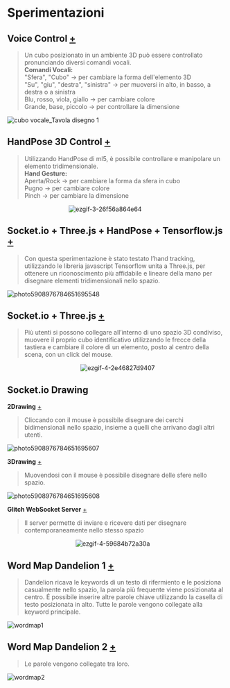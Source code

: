 # Sperimentazioni

## Voice Control [+](https://editor.p5js.org/RobertoAlesi/full/u0AwDYMCh)
>Un cubo posizionato in un ambiente 3D può essere controllato pronunciando diversi comandi vocali.  
>**Comandi Vocali:**  
"Sfera", "Cubo" -> per cambiare la forma dell'elemento 3D  
"Su", "giu", "destra", "sinistra" -> per muoversi in alto, in basso, a destra o a sinistra  
Blu, rosso, viola, giallo -> per cambiare colore  
Grande, base, piccolo -> per controllare la dimensione  

![cubo vocale_Tavola disegno 1](https://user-images.githubusercontent.com/76455356/121266408-c0db4580-c8ba-11eb-82d2-a2346605dfec.png)

## HandPose 3D Control [+](https://editor.p5js.org/RobertoAlesi/full/mFpSAsZWK)
>Utilizzando HandPose di ml5, è possibile controllare e manipolare un elemento tridimensionale.  
>**Hand Gesture:**    
>Aperta/Rock -> per cambiare la forma da sfera in cubo  
>Pugno -> per cambiare colore  
>Pinch -> per cambiare la dimensione  
  
&nbsp; &nbsp; &nbsp; &nbsp; &nbsp; &nbsp; &nbsp; &nbsp; &nbsp; &nbsp; &nbsp; &nbsp; &nbsp; &nbsp;&nbsp; &nbsp; &nbsp; &nbsp; &nbsp;![ezgif-3-26f56a864e64](https://user-images.githubusercontent.com/76455356/119957006-fa01e480-bfa1-11eb-95b0-16d7449cf2c1.gif)

## Socket.io + Three.js + HandPose + Tensorflow.js [+](https://hand-pose.glitch.me)  
>Con questa sperimentazione è stato testato l’hand tracking, utilizzando le libreria javascript Tensorflow unita a Three.js, per ottenere un riconoscimento più affidabile e lineare della mano per disegnare elementi tridimensionali nello spazio.  

![photo5908976784651695548](https://user-images.githubusercontent.com/76455356/121269371-00f0f700-c8c0-11eb-9249-8c234b108080.jpg)

## Socket.io + Three.js  [+](https://socket-three-due2.glitch.me)
>Più utenti si possono collegare all’interno di uno spazio 3D condiviso, muovere il proprio cubo identificativo utilizzando le frecce della tastiera e cambiare il colore di un elemento, posto al centro della scena, con un click del mouse.

&nbsp; &nbsp; &nbsp; &nbsp; &nbsp; &nbsp; &nbsp; &nbsp; &nbsp;&nbsp; &nbsp; &nbsp;&nbsp; &nbsp; &nbsp; &nbsp; &nbsp; &nbsp;&nbsp; &nbsp; &nbsp;&nbsp; &nbsp; &nbsp;![ezgif-4-2e46827d9407](https://user-images.githubusercontent.com/76455356/121268981-452fc780-c8bf-11eb-8804-f8f02f2cd5eb.gif)

## Socket.io Drawing
**2Drawing** [+](https://editor.p5js.org/RobertoAlesi/full/TyDXiyUc8)
>Cliccando con il mouse è possibile disegnare dei cerchi bidimensionali nello spazio, insieme a quelli che arrivano dagli altri utenti.  

![photo5908976784651695607](https://user-images.githubusercontent.com/76455356/121272474-59c38e00-c8c6-11eb-8412-d2184024d4ef.jpg)


**3Drawing** [+](https://editor.p5js.org/RobertoAlesi/full/cez4xDvz7)
>Muovendosi con il mouse è possibile disegnare delle sfere nello spazio.  

![photo5908976784651695608](https://user-images.githubusercontent.com/76455356/121272490-65af5000-c8c6-11eb-852d-68c4e1826c0a.jpg)

**Glitch WebSocket Server** [+](https://glitch.com/edit/#!/disegni-diversi)
>Il server permette di inviare e ricevere dati per disegnare contemporaneamente nello stesso spazio  

&nbsp; &nbsp; &nbsp; &nbsp; &nbsp; &nbsp; &nbsp; &nbsp; &nbsp; &nbsp;&nbsp; &nbsp; &nbsp; &nbsp; &nbsp;&nbsp; &nbsp; &nbsp; &nbsp; &nbsp; &nbsp; ![ezgif-4-59684b72a30a](https://user-images.githubusercontent.com/76455356/121272567-a5763780-c8c6-11eb-91a3-0dc7f756ae29.gif)

## Word Map Dandelion 1 [+](https://editor.p5js.org/RobertoAlesi/full/LqkYVlppK)
>Dandelion ricava le keywords di un testo di rifermiento e le posiziona casualmente nello spazio, la parola più frequente viene posizionata al centro.
>É possibile inserire altre parole chiave utilizzando la casella di testo posizionata in alto.
>Tutte le parole vengono collegate alla keyword principale.

![wordmap1](https://user-images.githubusercontent.com/76455356/119823336-f9f7db00-bef4-11eb-9273-b185e789169e.png)


## Word Map Dandelion 2 [+](https://editor.p5js.org/RobertoAlesi/full/E2-9Mb1tA)
>Le parole vengono collegate tra loro.

![wordmap2](https://user-images.githubusercontent.com/76455356/119823365-02501600-bef5-11eb-86a5-c6254297e4fc.png)
